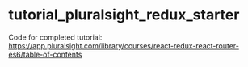 # tutorial_pluralsight_redux_starter

Code for completed tutorial:
https://app.pluralsight.com/library/courses/react-redux-react-router-es6/table-of-contents
